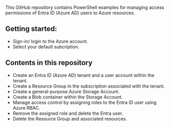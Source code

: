 This GitHub repository contains PowerShell examples for managing access permissions of Entra ID (Azure AD) users to Azure resources.

## Getting started:

* Sign-in/ login to the Azure account.
* Select your default subcription.

## Contents in this repository

* Create an Entra ID (Azure AD) tenant and a user account within the tenant.
* Create a Resource Group in the subscription associated with the tenant.
* Create a general-purpose Azure Storage Account.
* Create a Blob container within the Storage Account.
* Manage access control by assigning roles to the Entra ID user using Azure RBAC.
* Remove the assigned role and delete the Entra user.
* Delete the Resource Group and associated resources.
